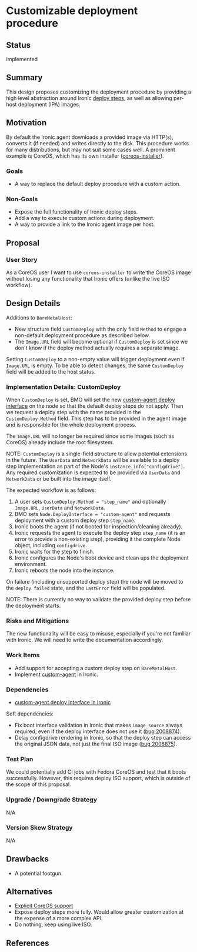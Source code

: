 <!--
 This work is licensed under a Creative Commons Attribution 3.0
 Unported License.

 http://creativecommons.org/licenses/by/3.0/legalcode
-->

# Customizable deployment procedure

## Status

implemented

## Summary

This design proposes customizing the deployment procedure by providing a high
level abstraction around Ironic [deploy steps][deploy-steps], as well as
allowing per-host deployment (IPA) images.

[deploy-steps]: https://docs.openstack.org/ironic/latest/admin/node-deployment.html#deploy-steps

## Motivation

By default the Ironic agent downloads a provided image via HTTP(s), converts it
(if needed) and writes directly to the disk. This procedure works for many
distributions, but may not suit some cases well. A prominent example is CoreOS,
which has its own installer ([coreos-installer][coreos-installer]).

[coreos-installer]: https://github.com/coreos/coreos-installer

### Goals

- A way to replace the default deploy procedure with a custom action.

### Non-Goals

- Expose the full functionality of Ironic deploy steps.
- Add a way to execute custom actions during deployment.
- A way to provide a link to the Ironic agent image per host.

## Proposal

### User Story

As a CoreOS user I want to use `coreos-installer` to write the CoreOS image
without losing any functionality that Ironic offers (unlike the live ISO
workflow).

## Design Details

Additions to `BareMetalHost`:

- New structure field `CustomDeploy` with the only field `Method` to engage
  a non-default deployment procedure as described below.
- The `Image.URL` field will become optional if `CustomDeploy` is set
  since we don't know if the deploy method actually requires a separate image.

Setting `CustomDeploy` to a non-empty value will trigger deployment even if
`Image.URL` is empty. To be able to detect changes, the same `CustomDeploy`
field will be added to the host status.

### Implementation Details: CustomDeploy

When `CustomDeploy` is set, BMO will set the new [custom-agent deploy
interface][custom-agent] on the node so that the default deploy steps do not
apply. Then we request a deploy step with the name provided in the
`CustomDeploy.Method` field. This step has to be provided in the agent image
and is responsible for the whole deployment process.

The `Image.URL` will no longer be required since some images (such as CoreOS)
already include the root filesystem.

NOTE: `CustomDeploy` is a single-field structure to allow potential extensions
in the future. The `UserData` and `NetworkData` will be available to a deploy
step implementation as part of the Node's `instance_info["configdrive"]`.
Any required customization is expected to be provided via `UserData` and
`NetworkData` or be built into the image itself.

The expected workflow is as follows:

1. A user sets `CustomDeploy.Method = "step_name"` and optionally `Image.URL`,
   `UserData` and `NetworkData`.
2. BMO sets `Node.DeployInterface = "custom-agent"` and requests deployment
   with a custom deploy step `step_name`.
3. Ironic boots the agent (if not booted for inspection/cleaning already).
4. Ironic requests the agent to execute the deploy step `step_name` (it is
   an error to provide a non-existing step), providing it the complete Node
   object, including `configdrive`.
5. Ironic waits for the step to finish.
6. Ironic configures the Node's boot device and clean ups the deployment
   environment.
7. Ironic reboots the node into the instance.

On failure (including unsupported deploy step) the node will be moved to the
`deploy failed` state, and the `LastError` field will be populated.

NOTE: There is currently no way to validate the provided deploy step before
the deployment starts.

[custom-agent]: https://review.opendev.org/c/openstack/ironic/+/786033

### Risks and Mitigations

The new functionality will be easy to misuse, especially if you're not familiar
with Ironic. We will need to write the documentation accordingly.

### Work Items

- Add support for accepting a custom deploy step on `BareMetalHost`.
- Implement [custom-agent][custom-agent] in Ironic.

### Dependencies

- [custom-agent deploy interface in Ironic][custom-agent]

Soft dependencies:

- Fix boot interface validation in Ironic that makes `image_source` always
  required, even if the deploy interface does not use it
  ([bug 2008874](https://storyboard.openstack.org/#!/story/2008874)).
- Delay configdrive rendering in Ironic, so that the deploy step can access
  the original JSON data, not just the final ISO image
  ([bug 2008875](https://storyboard.openstack.org/#!/story/2008875)).

### Test Plan

We could potentially add CI jobs with Fedora CoreOS and test that it boots
successfully. However, this requires deploy ISO support, which is outside of
the scope of this proposal.

### Upgrade / Downgrade Strategy

N/A

### Version Skew Strategy

N/A

## Drawbacks

- A potential footgun.

## Alternatives

- [Explicit CoreOS support](https://github.com/metal3-io/metal3-docs/pull/177)
- Expose deploy steps more fully. Would allow greater customization at the
  expense of a more complex API.
- Do nothing, keep using live ISO.

## References
